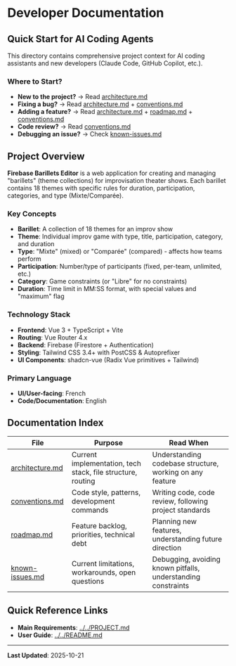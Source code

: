 # Developer Documentation

## Quick Start for AI Coding Agents

This directory contains comprehensive project context for AI coding assistants and new developers (Claude Code, GitHub Copilot, etc.).

### Where to Start?

- **New to the project?** → Read [architecture.md](architecture.md)
- **Fixing a bug?** → Read [architecture.md](architecture.md) + [conventions.md](conventions.md)
- **Adding a feature?** → Read [architecture.md](architecture.md) + [roadmap.md](roadmap.md) + [conventions.md](conventions.md)
- **Code review?** → Read [conventions.md](conventions.md)
- **Debugging an issue?** → Check [known-issues.md](known-issues.md)

## Project Overview

**Firebase Barillets Editor** is a web application for creating and managing "barillets" (theme collections) for improvisation theater shows. Each barillet contains 18 themes with specific rules for duration, participation, categories, and type (Mixte/Comparée).

### Key Concepts

- **Barillet**: A collection of 18 themes for an improv show
- **Theme**: Individual improv game with type, title, participation, category, and duration
- **Type**: "Mixte" (mixed) or "Comparée" (compared) - affects how teams perform
- **Participation**: Number/type of participants (fixed, per-team, unlimited, etc.)
- **Category**: Game constraints (or "Libre" for no constraints)
- **Duration**: Time limit in MM:SS format, with special values and "maximum" flag

### Technology Stack

- **Frontend**: Vue 3 + TypeScript + Vite
- **Routing**: Vue Router 4.x
- **Backend**: Firebase (Firestore + Authentication)
- **Styling**: Tailwind CSS 3.4+ with PostCSS & Autoprefixer
- **UI Components**: shadcn-vue (Radix Vue primitives + Tailwind)

### Primary Language

- **UI/User-facing**: French
- **Code/Documentation**: English

## Documentation Index

| File                               | Purpose                                                     | Read When                                                     |
| ---------------------------------- | ----------------------------------------------------------- | ------------------------------------------------------------- |
| [architecture.md](architecture.md) | Current implementation, tech stack, file structure, routing | Understanding codebase structure, working on any feature      |
| [conventions.md](conventions.md)   | Code style, patterns, development commands                  | Writing code, code review, following project standards        |
| [roadmap.md](roadmap.md)           | Feature backlog, priorities, technical debt                 | Planning new features, understanding future direction         |
| [known-issues.md](known-issues.md) | Current limitations, workarounds, open questions            | Debugging, avoiding known pitfalls, understanding constraints |

## Quick Reference Links

- **Main Requirements**: [../../PROJECT.md](../../PROJECT.md)
- **User Guide**: [../../README.md](../../README.md)

---

**Last Updated**: 2025-10-21
